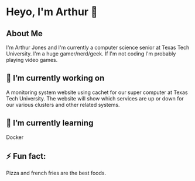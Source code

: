 # Heyo, I'm Arthur 👋
## About Me
I'm Arthur Jones and I'm currently a computer science senior at Texas Tech University. I'm a huge gamer/nerd/geek. If I'm not coding I'm probably playing video games. 

## 🔭 I’m currently working on
A monitoring system website using cachet for our super computer at Texas Tech University. The website will show which services are up or down for our various clusters and other related systems.

## 🌱 I’m currently learning
Docker

## ⚡ Fun fact:
Pizza and french fries are the best foods. 

<!--
**blpup/blpup** is a ✨ _special_ ✨ repository because its `README.md` (this file) appears on your GitHub profile.

Here are some ideas to get you started:

- 🔭 I’m currently working on ...
- 🌱 I’m currently learning ...
- 👯 I’m looking to collaborate on ...
- 🤔 I’m looking for help with ...
- 💬 Ask me about ...
- 📫 How to reach me: ...
- 😄 Pronouns: ...
- ⚡ Fun fact: ...
-->
